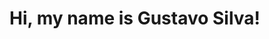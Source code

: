 <h1>Hi, my name is Gustavo Silva!
<img src="https://github.com/kaueMarques/kaueMarques/blob/2b78a7d1f4c10713fe73390c6cd771d0dcf6f239/hi.gif" width="10px"></h1>
